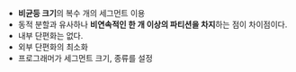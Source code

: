 - **비균등 크기**의 복수 개의 세그먼트 이용
- 동적 분할과 유사하나 **비연속적인 한 개 이상의 파티션을 차지**하는 점이 차이점이다.
- 내부 단편화는 없다.
- 외부 단편화의 최소화
- 프로그래머가 세그먼트 크기, 종류를 설정